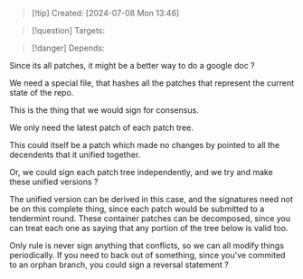 
>[!tip] Created: [2024-07-08 Mon 13:46]

>[!question] Targets: 

>[!danger] Depends: 

Since its all patches, it might be a better way to do a google doc ?

We need a special file, that hashes all the patches that represent the current state of the repo.

This is the thing that we would sign for consensus.

We only need the latest patch of each patch tree.

This could itself be a patch which made no changes by pointed to all the decendents that it unified together.

Or, we could sign each patch tree independently, and we try and make these unified versions ?

The unified version can be derived in this case, and the signatures need not be on this complete thing, since each patch would be submitted to a tendermint round.  These container patches can be decomposed, since you can treat each one as saying that any portion of the tree below is valid too.

Only rule is never sign anything that conflicts, so we can all modify things periodically.  If you need to back out of something, since you've commited to an orphan branch, you could sign a reversal statement ?
